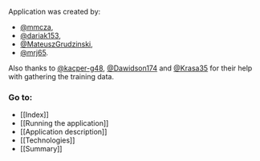 Application was created by:  
- [@mmcza](https://github.com/mmcza),  
- [@dariak153](https://github.com/dariak153),  
- [@MateuszGrudzinski](https://github.com/MateuszGrudzinski),  
- [@mrj65](https://github.com/mrj65).  
  
Also thanks to [@kacper-g48](https://github.com/kacper-g48), [@Dawidson174](https://github.com/Dawidson174) and [@Krasa35](https://github.com/Krasa35) for their help with gathering the training data.

### Go to:
- [[Index]]
- [[Running the application]]
- [[Application description]]
- [[Technologies]]
- [[Summary]]